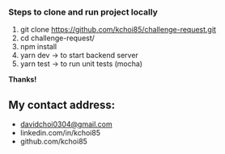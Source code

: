 ### Steps to clone and run project locally
1) git clone https://github.com/kchoi85/challenge-request.git
2) cd challenge-request/
3) npm install
4) yarn dev -> to start backend server
5) yarn test -> to run unit tests (mocha)

**Thanks!**

## My contact address: 
- davidchoi0304@gmail.com
- linkedin.com/in/kchoi85
- github.com/kchoi85
